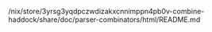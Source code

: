 /nix/store/3yrsg3yqdpczwdizakxcnnimppn4pb0v-combine-haddock/share/doc/parser-combinators/html/README.md